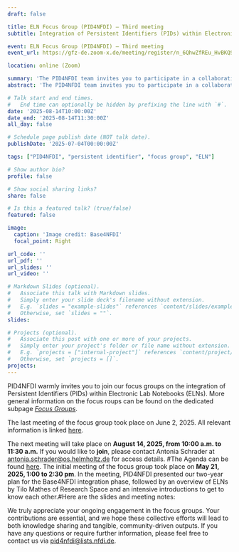 ```yaml
---
draft: false

title: ELN Focus Group (PID4NFDI) – Third meeting
subtitle: Integration of Persistent Identifiers (PIDs) within Electronic Laboratory Notebooks (ELNs)

event: ELN Focus Group (PID4NFDI) – Third meeting
event_url: https://gfz-de.zoom-x.de/meeting/register/n_6QhwZfREu_HvBKQSFRCg 

location: online (Zoom)

summary: 'The PID4NFDI team invites you to participate in a collaborative initiative focused on the integration of Persistent Identifiers (PIDs) within ELNs and providing PID-related support.'
abstract: 'The PID4NFDI team invites you to participate in a collaborative initiative focused on the integration of Persistent Identifiers (PIDs) within ELNs and providing PID-related support.'

# Talk start and end times.
#   End time can optionally be hidden by prefixing the line with `#`.
date: '2025-08-14T10:00:00Z'
date_end: '2025-08-14T11:30:00Z'
all_day: false

# Schedule page publish date (NOT talk date).
publishDate: '2025-07-04T00:00:00Z'

tags: ["PID4NFDI", "persistent identifier", "focus group", "ELN"]

# Show author bio?
profile: false

# Show social sharing links?
share: false

# Is this a featured talk? (true/false)
featured: false

image:
  caption: 'Image credit: Base4NFDI'
  focal_point: Right

url_code: ''
url_pdf: ''
url_slides: ''
url_video: ''

# Markdown Slides (optional).
#   Associate this talk with Markdown slides.
#   Simply enter your slide deck's filename without extension.
#   E.g. `slides = "example-slides"` references `content/slides/example-slides.md`.
#   Otherwise, set `slides = ""`.
slides:

# Projects (optional).
#   Associate this post with one or more of your projects.
#   Simply enter your project's folder or file name without extension.
#   E.g. `projects = ["internal-project"]` references `content/project/deep-learning/index.md`.
#   Otherwise, set `projects = []`.
projects:
---
```


PID4NFDI warmly invites you to join our focus groups on the integration of Persistent Identifiers (PIDs) within Electronic Lab Notebooks (ELNs). More general information on the focus roups can be found on the dedicated subpage [*Focus Groups*](https://pid.services.base4nfdi.de/community/focus-groups/).

The last meeting of the focus group took place on June 2, 2025. All relevant information is linked [here](https://pid.services.base4nfdi.de/events/2025-07-02-elnfocusgroup/).

The next meeting will take place on **August 14, 2025, from 10:00 a.m. to 11:30 a.m.** If you would like to **join**, please contact Antonia Schrader at antonia.schrader@os.helmholtz.de for access details.
#The Agenda can be found  [here](https://docs.google.com/document/d/1iOF6Yn49oMtpk55EDokf5qyQANQBC-T6C0vGPdApqQw/edit?tab=t.0#heading=h.x1fywokciu4n). The initial meeting of the focus group took place on **May 21, 2025, 1:00 to 2:30 pm**. In the meeting, PID4NFDI presented our two-year plan for the Base4NFDI integration phase, followed by an overview of ELNs by Tilo Mathes of Research Space and an intensive introductions to get to know each other.#Here are the slides and meeting notes:

We truly appreciate your ongoing engagement in the focus groups. Your contributions are essential, and we hope these collective efforts will lead to both knowledge sharing and tangible, community-driven outputs. If you have any questions or require further information, please feel free to contact us via pid4nfdi@lists.nfdi.de.
